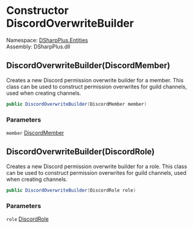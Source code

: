 # Constructor DiscordOverwriteBuilder

Namespace: [DSharpPlus.Entities](DSharpPlus.Entities.md)  
Assembly: DSharpPlus.dll

## <a id="DSharpPlus_Entities_DiscordOverwriteBuilder__ctor_DSharpPlus_Entities_DiscordMember_"></a>DiscordOverwriteBuilder\(DiscordMember\)

Creates a new Discord permission overwrite builder for a member. This class can be used to construct permission overwrites for guild channels, used when creating channels.

```csharp
public DiscordOverwriteBuilder(DiscordMember member)
```

### Parameters

`member` [DiscordMember](DSharpPlus.Entities.DiscordMember.md)

## <a id="DSharpPlus_Entities_DiscordOverwriteBuilder__ctor_DSharpPlus_Entities_DiscordRole_"></a>DiscordOverwriteBuilder\(DiscordRole\)

Creates a new Discord permission overwrite builder for a role. This class can be used to construct permission overwrites for guild channels, used when creating channels.

```csharp
public DiscordOverwriteBuilder(DiscordRole role)
```

### Parameters

`role` [DiscordRole](DSharpPlus.Entities.DiscordRole.md)

